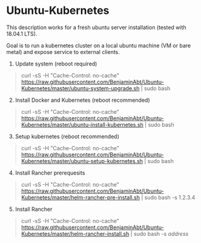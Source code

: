 # Ubuntu-Kubernetes

This description works for a fresh ubuntu server installation (tested with 18.04.1 LTS).

Goal is to run a kubernetes cluster on a local ubuntu machine (VM or bare metal) and expose service to external clients.

1) Update system (reboot required)
> curl -sS -H "Cache-Control: no-cache"  https://raw.githubusercontent.com/BenjaminAbt/Ubuntu-Kubernetes/master/ubuntu-system-upgrade.sh | sudo bash

2) Install Docker and Kubernetes (reboot recommended)
> curl -sS -H "Cache-Control: no-cache"  https://raw.githubusercontent.com/BenjaminAbt/Ubuntu-Kubernetes/master/ubuntu-install-kubernetes.sh | sudo bash

3) Setup kubernetes (reboot recommended)
> curl -sS -H "Cache-Control: no-cache"  https://raw.githubusercontent.com/BenjaminAbt/Ubuntu-Kubernetes/master/ubuntu-setup-kubernetes.sh | sudo bash

4) Install Rancher prerequesits
> curl -sS -H "Cache-Control: no-cache" https://raw.githubusercontent.com/BenjaminAbt/Ubuntu-Kubernetes/master/helm-rancher-pre-install.sh | sudo bash -s 1.2.3.4

5) Install Rancher
> curl -sS -H "Cache-Control: no-cache" https://raw.githubusercontent.com/BenjaminAbt/Ubuntu-Kubernetes/master/helm-rancher-install.sh | sudo bash -s _address_
